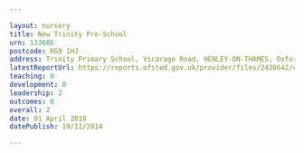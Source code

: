 ```yaml
---

layout: nursery
title: New Trinity Pre-School
urn: 133686
postcode: RG9 1HJ
address: Trinity Primary School, Vicarage Road, HENLEY-ON-THAMES, Oxfordshire, RG9 1HJ
latestReportUrl: https://reports.ofsted.gov.uk/provider/files/2438642/urn/133686.pdf
teaching: 0
development: 0
leadership: 2
outcomes: 0
overall: 2
date: 01 April 2018 
datePublish: 19/11/2014

---
```

